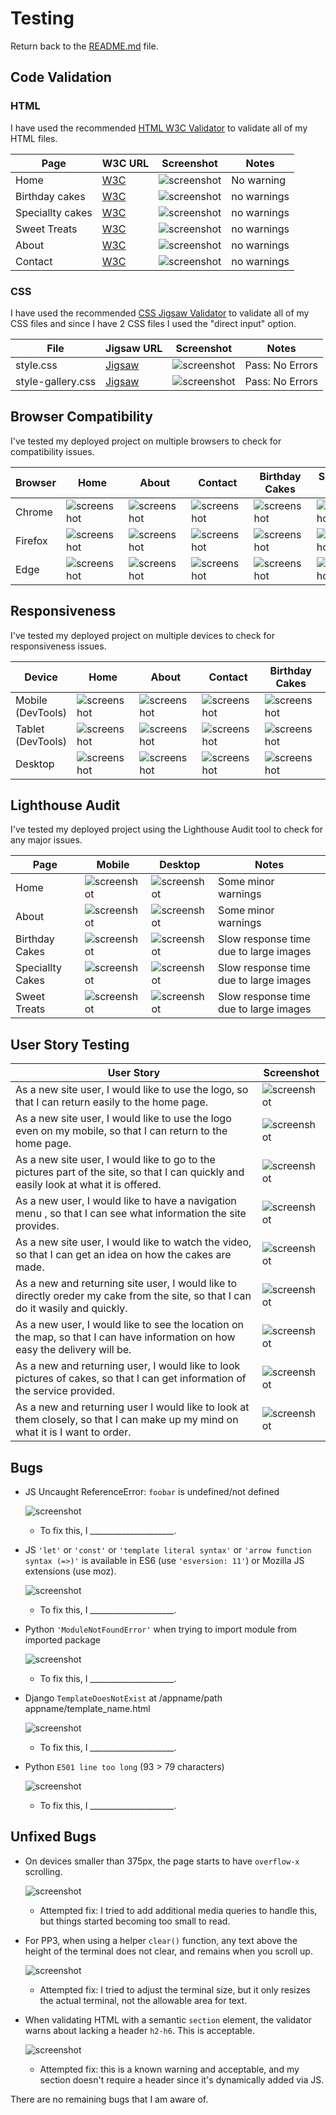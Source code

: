 # Testing

Return back to the [README.md](README.md) file.

## Code Validation

### HTML

I have used the recommended [HTML W3C Validator](https://validator.w3.org) to validate all of my HTML files.


| Page | W3C URL | Screenshot | Notes |
| --- | --- | --- | --- |
| Home | [W3C](https://validator.w3.org/nu/?doc=https%3A%2F%2FEfthymiaKakoulidou.github.io%2Fcakes-by-kg%2Findex.html) | ![screenshot](documentation/html-validation-home.JPG) | No warning |
| Birthday cakes | [W3C](https://validator.w3.org/nu/?doc=https%3A%2F%2FEfthymiaKakoulidou.github.io%2Fcakes-by-kg%2Fbirthday-cakes.html) | ![screenshot](documentation/html-validation-birthday-cakes.JPG) | no warnings|
| Speciallty cakes | [W3C](https://validator.w3.org/nu/?doc=https%3A%2F%2FEfthymiaKakoulidou.github.io%2Fcakes-by-kg%2Fspeciallty-cakes.html) | ![screenshot](documentation/html-validation-birthday-cakes.JPG) | no warnings|
| Sweet Treats | [W3C](https://validator.w3.org/nu/?doc=https%3A%2F%2FEfthymiaKakoulidou.github.io%2Fcakes-by-kg%2Fsweet-treats.html) | ![screenshot](documentation/html-validation-birthday-cakes.JPG) | no warnings|
| About | [W3C](https://validator.w3.org/nu/?doc=https%3A%2F%2FEfthymiaKakoulidou.github.io%2Fcakes-by-kg%2Fabout.html) | ![screenshot](documentation/html-validation-birthday-cakes.JPG) | no warnings|
| Contact | [W3C](https://validator.w3.org/nu/?doc=https%3A%2F%2FEfthymiaKakoulidou.github.io%2Fcakes-by-kg%2Fcontact.html) | ![screenshot](documentation/html-validation-contact.JPG) | no warnings |

### CSS

I have used the recommended [CSS Jigsaw Validator](https://jigsaw.w3.org/css-validator) to validate all of my CSS files and since I have 2 CSS files I used the "direct input" option.

| File | Jigsaw URL | Screenshot | Notes |
| --- | --- | --- | --- |
| style.css | [Jigsaw](https://jigsaw.w3.org/css-validator/validator?uri=https%3A%2F%2FEfthymiaKakoulidou.github.io%2Fcakes-by-kg) | ![screenshot](documentation/css-validation-style.JPG) | Pass: No Errors |
| style-gallery.css | [Jigsaw](https://jigsaw.w3.org/css-validator/validator?uri=https%3A%2F%2FEfthymiaKakoulidou.github.io%2Fcakes-by-kg) | ![screenshot](documentation/css-validation-style.JPG) | Pass: No Errors |


## Browser Compatibility

I've tested my deployed project on multiple browsers to check for compatibility issues.

| Browser | Home | About | Contact | Birthday Cakes | Speciallty Cakes | Sweet Treats |
| --- | --- | --- | --- | --- | --- | --- |
| Chrome | ![screenshot](documentation/browser-chrome-home.JPG) | ![screenshot](documentation/browser-chrome-about.JPG) | ![screenshot](documentation/browser-chrome-contact.JPG) | ![screenshot](documentation/browser-chrome-birthday-cakes.JPG)| ![screenshot](documentation/browser-chrome-speciallty-cakes.JPG) | ![screenshot](documentation/browser-chrome-sweet-treats.JPG) | Works as expected |
| Firefox | ![screenshot](documentation/browser-firefox-home.JPG) | ![screenshot](documentation/browser-firefox-about.JPG) | ![screenshot](documentation/browser-firefox-contact.JPG) | ![screenshot](documentation/browser-firefox-birthday-cakes.JPG) | ![screenshot](documentation/browser-firefox-speciallty-cakes.JPG) | ![screenshot](documentation/browser-firefox-sweet-treats.JPG) | Works as expected |
| Edge | ![screenshot](documentation/browser-edge-home.JPG) | ![screenshot](documentation/browser-edge-about.JPG) | ![screenshot](documentation/browser-edge-contact.JPG) | ![screenshot](documentation/browser-edge-birthday-cakes.JPG) | ![screenshot](documentation/browser-edge-speciallty-cakes.JPG) | ![screenshot](documentation/browser-edge-sweet-treats.JPG) | Works as expected |


## Responsiveness

I've tested my deployed project on multiple devices to check for responsiveness issues.

| Device | Home | About | Contact | Birthday Cakes | Speciallty Cakes | Sweet Treats |
| --- | --- | --- | --- | --- | --- | --- |
| Mobile (DevTools) | ![screenshot](documentation/responsive-mobile-home.JPG) | ![screenshot](documentation/responsive-mobile-about.JPG) | ![screenshot](documentation/responsive-mobile-contact.JPG) | ![screenshot](documentation/responsive-mobile-birthday-cakes.JPG) | ![screenshot](documentation/responsive-mobile-speciallty-cakes.JPG) | ![screenshot](documentation/responsive-mobile-sweet-treats.JPG) | Works as expected |
| Tablet (DevTools) | ![screenshot](documentation/responsive-tablet-home.JPG) | ![screenshot](documentation/responsive-tablet-about.JPG) | ![screenshot](documentation/responsive-tablet-contact.JPG) | ![screenshot](documentation/responsive-tablet-birthday-cakes.JPG) | ![screenshot](documentation/responsive-tablet-speciallty-cakes.JPG) | ![screenshot](documentation/responsive-tablet-sweet-treats.JPG) | Works as expected |
| Desktop | ![screenshot](documentation/responsive-desktop-home.JPG) | ![screenshot](documentation/responsive-desktop-about.JPG) | ![screenshot](documentation/responsive-desktop-contact.JPG) | ![screenshot](documentation/responsive-desktop-birthday-cakes.JPG) | ![screenshot](documentation/responsive-desktop-speciallty-cakes.JPG) | ![screenshot](documentation/responsive-desktop-sweet-treats.JPG) | Works as expected |


## Lighthouse Audit


I've tested my deployed project using the Lighthouse Audit tool to check for any major issues.

| Page | Mobile | Desktop | Notes |
| --- | --- | --- | --- |
| Home | ![screenshot](documentation/lighthouse-home-mobile.JPG) | ![screenshot](documentation/lighthouse-home-desktop.JPG) | Some minor warnings |
| About | ![screenshot](documentation/lighthouse-about-mobile.JPG) | ![screenshot](documentation/lighthouse-about-desktop.JPG) | Some minor warnings |
| Birthday Cakes | ![screenshot](documentation/lighthouse-birthday-cakes-mobile.JPG) | ![screenshot](documentation/lighthouse-birthday-cakes-desktop.JPG) | Slow response time due to large images |
| Speciallty Cakes | ![screenshot](documentation/lighthouse-speciallty-cakes-mobile.JPG) | ![screenshot](documentation/lighthouse-speciallty-cakes-desktop.JPG) | Slow response time due to large images |
| Sweet Treats | ![screenshot](documentation/lighthouse-sweet-treats-mobile.JPG) | ![screenshot](documentation/lighthouse-sweet-treats-desktop.JPG) | Slow response time due to large images |


## User Story Testing


| User Story | Screenshot |
| --- | --- |
| As a new site user, I would like to use the logo, so that I can return easily to the home page. | ![screenshot](documentation/feature01.JPG) |
| As a new site user, I would like to use the logo even on my mobile, so that I can return to the home page. | ![screenshot](documentation/feature02.JPG) |
| As a new site user, I would like to go to the pictures part of the site, so that I can quickly and easily look at what it is offered. | ![screenshot](documentation/feature03.JPG) |
| As a new user, I would like to have a navigation menu , so that I can see what information the site provides. | ![screenshot](documentation/feature04.JPG) |
| As a new site user, I would like to watch the video, so that I can get an idea on how the cakes are made. | ![screenshot](documentation/feature05.JPG) |
| As a new and returning site user, I would like to directly oreder my cake from the site, so that I can do it wasily and quickly. | ![screenshot](documentation/feature06.JPG) |
| As a new user, I would like to see the location on the map, so that I can have information on how easy the delivery will be. | ![screenshot](documentation/feature07.JPG) |
| As a new and returning user, I would like to look pictures of cakes, so that I can get information of the service provided. | ![screenshot](documentation/feature08.JPG) |
| As a new and returning user I would like to look at them closely, so that I can make up my mind on what it is I want to order. | ![screenshot](documentation/feature09.JPG) |

## Bugs


- JS Uncaught ReferenceError: `foobar` is undefined/not defined

    ![screenshot](documentation/bug01.JPG)

    - To fix this, I _____________________.

- JS `'let'` or `'const'` or `'template literal syntax'` or `'arrow function syntax (=>)'` is available in ES6 (use `'esversion: 11'`) or Mozilla JS extensions (use moz).

    ![screenshot](documentation/bug02.JPG)

    - To fix this, I _____________________.

- Python `'ModuleNotFoundError'` when trying to import module from imported package

    ![screenshot](documentation/bug03.JPG)

    - To fix this, I _____________________.

- Django `TemplateDoesNotExist` at /appname/path appname/template_name.html

    ![screenshot](documentation/bug04.JPG)

    - To fix this, I _____________________.

- Python `E501 line too long` (93 > 79 characters)

    ![screenshot](documentation/bug04.JPG)

    - To fix this, I _____________________.

## Unfixed Bugs


- On devices smaller than 375px, the page starts to have `overflow-x` scrolling.

    ![screenshot](documentation/unfixed-bug01.JPG)

    - Attempted fix: I tried to add additional media queries to handle this, but things started becoming too small to read.

- For PP3, when using a helper `clear()` function, any text above the height of the terminal does not clear, and remains when you scroll up.

    ![screenshot](documentation/unfixed-bug02.JPG)

    - Attempted fix: I tried to adjust the terminal size, but it only resizes the actual terminal, not the allowable area for text.

- When validating HTML with a semantic `section` element, the validator warns about lacking a header `h2-h6`. This is acceptable.

    ![screenshot](documentation/unfixed-bug03.JPG)

    - Attempted fix: this is a known warning and acceptable, and my section doesn't require a header since it's dynamically added via JS.


There are no remaining bugs that I am aware of.
 